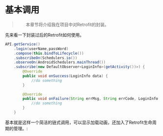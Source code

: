 # 基本调用
> &emsp;&emsp;本章节将介绍我在项目中对Retrofit的封装。

先来看一下封装过后的Retrofit如何使用。

```java
API.getService()
    .login(userName,passWord)
	.compose(this.bindToLifecycle())
	.subscribeOn(Schedulers.io())
	.observeOn(AndroidSchedulers.mainThread())
	.subscribe(new DefaultObserver<LoginInfo>(getActivity())>) {
		@Override
		public void onSuccess(LoginInfo data) {
			//do something
		}	
		
		@Override
		public void onFailure(String errMsg, String errCode, LoginInfo errData) {
			//do something
		}
	}
```
基本就是这样一个简洁的链式调用，可以显示加载动画，还加入了Retrofit生命周期的管理。:

